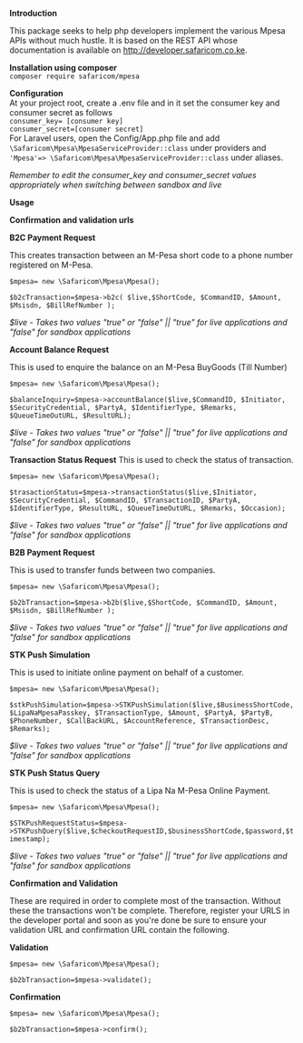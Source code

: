 **Introduction**

This package seeks to help php developers implement the various Mpesa APIs without much hustle. It is based on the REST API whose documentation is available on http://developer.safaricom.co.ke.
 
 **Installation using composer**<br>
 `composer require safaricom/mpesa`<br>
 
 
 **Configuration**<br> 
 At your project root, create a .env file and in it set the consumer key and consumer secret as follows   
 `consumer_key= [consumer key]` <br>
 `consumer_secret=[consumer secret]`<br>
 For Laravel users, open the Config/App.php file and add `\Safaricom\Mpesa\MpesaServiceProvider::class` under providers and ` 'Mpesa'=> \Safaricom\Mpesa\MpesaServiceProvider::class` under aliases.
  
  _Remember to edit the consumer_key and consumer_secret values appropriately when switching between sandbox and live_

  
 **Usage**
 
 **Confirmation and validation urls**

**B2C Payment Request**
 
 This creates transaction between an M-Pesa short code to a phone number registered on M-Pesa.
 
`$mpesa= new \Safaricom\Mpesa\Mpesa();`

`$b2cTransaction=$mpesa->b2c( $live,$ShortCode, $CommandID, $Amount, $Msisdn, $BillRefNumber );`

_$live - Takes two values "true" or "false" || "true" for live applications and "false"  for sandbox applications_


**Account Balance Request**
 
This is used to enquire the balance on an M-Pesa BuyGoods (Till Number)

`$mpesa= new \Safaricom\Mpesa\Mpesa();`

`$balanceInquiry=$mpesa->accountBalance($live,$CommandID, $Initiator, $SecurityCredential, $PartyA, $IdentifierType, $Remarks, $QueueTimeOutURL, $ResultURL);`

_$live - Takes two values "true" or "false" || "true" for live applications and "false"  for sandbox applications_


**Transaction Status Request**
This is used to check the status of transaction. 

`$mpesa= new \Safaricom\Mpesa\Mpesa();`

`$trasactionStatus=$mpesa->transactionStatus($live,$Initiator, $SecurityCredential, $CommandID, $TransactionID, $PartyA, $IdentifierType, $ResultURL, $QueueTimeOutURL, $Remarks, $Occasion);`

_$live - Takes two values "true" or "false" || "true" for live applications and "false"  for sandbox applications_


**B2B Payment Request**

This is used to transfer funds between two companies.

`$mpesa= new \Safaricom\Mpesa\Mpesa();`

`$b2bTransaction=$mpesa->b2b($live,$ShortCode, $CommandID, $Amount, $Msisdn, $BillRefNumber );`

_$live - Takes two values "true" or "false" || "true" for live applications and "false"  for sandbox applications_



**STK Push Simulation**

This is used to initiate online payment on behalf of a customer.

`$mpesa= new \Safaricom\Mpesa\Mpesa();`

`$stkPushSimulation=$mpesa->STKPushSimulation($live,$BusinessShortCode, $LipaNaMpesaPasskey, $TransactionType, $Amount, $PartyA, $PartyB, $PhoneNumber, $CallBackURL, $AccountReference, $TransactionDesc, $Remarks);`

_$live - Takes two values "true" or "false" || "true" for live applications and "false"  for sandbox applications_


**STK Push Status Query**

 This is used to check the status of a Lipa Na M-Pesa Online Payment.
 
`$mpesa= new \Safaricom\Mpesa\Mpesa();`

`$STKPushRequestStatus=$mpesa->STKPushQuery($live,$checkoutRequestID,$businessShortCode,$password,$timestamp);`

_$live - Takes two values "true" or "false" || "true" for live applications and "false"  for sandbox applications_



**Confirmation and Validation**

These are required in order to complete most of the transaction. Without these the transactions won't be complete. Therefore, register your URLS in the developer portal and soon as you're done  be sure to ensure your validation URL and confirmation URL contain the following.
 
 **Validation**


 `$mpesa= new \Safaricom\Mpesa\Mpesa();`
 
 `$b2bTransaction=$mpesa->validate();`
 
 **Confirmation**
 
 `$mpesa= new \Safaricom\Mpesa\Mpesa();`
 
 `$b2bTransaction=$mpesa->confirm();`
 


